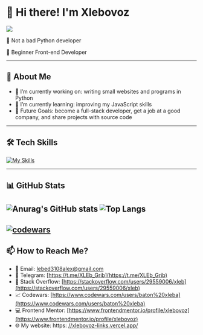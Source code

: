 # 👋 Hi there! I'm Xlebovoz

![](https://komarev.com/ghpvc/?username=xlebovoz&color=red)

🚀 Not a bad Python developer

🚀 Beginner Front-end Developer

---

## 🌟 About Me

- 🔭 I’m currently working on: writing small websites and programs in Python  
- 🌱 I’m currently learning: improving my JavaScript skills  
- 🎯 Future Goals: become a full-stack developer, get a job at a good company, and share projects with source code    

---

## 🛠️ Tech Skills
[![My Skills](https://skillicons.dev/icons?i=js,html,css,react,git,github,py,qt,flask,vscode)](https://skillicons.dev)

---

## 📊 GitHub Stats
![Anurag's GitHub stats](https://github-readme-stats.vercel.app/api?username=xlebovoz&show_icons=true&theme=transparent)
![Top Langs](https://github-readme-stats.vercel.app/api/top-langs/?username=xlebovoz&layout=compact&theme=transparent)
---
[![codewars](https://www.codewars.com/users/baton%20xleba/badges/large)](https://www.codewars.com/users/baton%20xleba) 
---

## 📫 How to Reach Me?

- 📧 Email: lebed3108alex@gmail.com  
- 📣 Telegram: [https://t.me/XLEb_Grib](https://t.me/XLEb_Grib)  
- 💼 Stack Overflow: [https://stackoverflow.com/users/29559006/xleb](https://stackoverflow.com/users/29559006/xleb)  
- 📈 Codewars: [https://www.codewars.com/users/baton%20xleba](https://www.codewars.com/users/baton%20xleba)  
- 💻 Frontend Mentor: [https://www.frontendmentor.io/profile/xlebovoz](https://www.frontendmentor.io/profile/xlebovoz)
- 🌐 My website: https: [//xlebovoz-links.vercel.app/](https://xlebovoz-links.vercel.app/)
